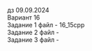 дз 09.09.2024 <br />
Вариант 16 <br />
Задание 1 файл - 16_15cpp <br />
Задание 2 файл - <br />
Задание 3 файл - <br />
